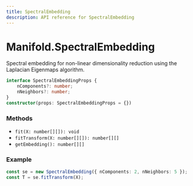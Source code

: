 ```yaml
---
title: SpectralEmbedding
description: API reference for SpectralEmbedding
---
```


# Manifold.SpectralEmbedding

Spectral embedding for non-linear dimensionality reduction using the Laplacian Eigenmaps algorithm.

```ts
interface SpectralEmbeddingProps {
    nComponents?: number;
    nNeighbors?: number;
}
constructor(props: SpectralEmbeddingProps = {})
```

### Methods
- `fit(X: number[][]): void`
- `fitTransform(X: number[][]): number[][]`
- `getEmbedding(): number[][]`

### Example
```ts
const se = new SpectralEmbedding({ nComponents: 2, nNeighbors: 5 });
const T = se.fitTransform(X);
```
